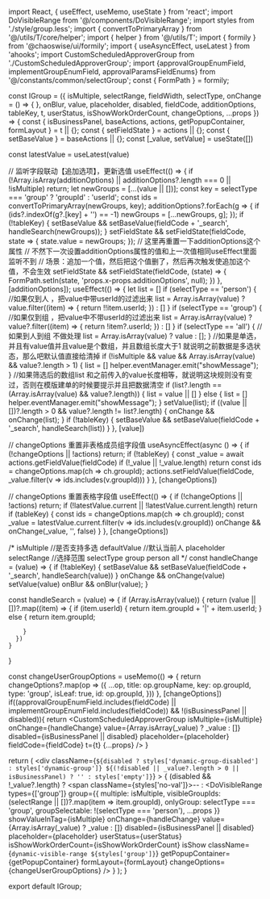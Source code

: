 import React, { useEffect, useMemo, useState } from 'react';
import DoVisibleRange from '@/components/DoVisibleRange';
import styles from './style/group.less';
import { convertToPrimaryArray } from '@/utils/T/core/helper';
import { helper } from '@/utils/T';
import { formily } from '@chaoswise/ui/formily';
import { useAsyncEffect, useLatest } from 'ahooks';
import CustomScheduledApproverGroup from './CustomScheduledApproverGroup';
import {approvalGroupEnumField, implementGroupEnumField, approvalParamsFieldEnums} from '@/constants/common/selectGroup';
const { FormPath } = formily;

const IGroup = ({
  isMultiple,
  selectRange,
  fieldWidth,
  selectType,
  onChange = () => { },
  onBlur,
  value,
  placeholder,
  disabled,
  fieldCode,
  additionOptions,
  tableKey,
  t,
  userStatus,
  isShowWorkOrderCount,
  changeOptions,
  ...props
}) => {
  const { isBusinessPanel, baseActions, actions, getPopupContainer, formLayout } = t || {};
  const { setFieldState } = actions || {};
  const { setBaseValue } = baseActions || {};
  const [_value, setValue] = useState([])

  const latestValue = useLatest(value)

  // 监听字段联动【追加选项】，更新选值
  useEffect(() => {
    if (!Array.isArray(additionOptions) || additionOptions?.length === 0 || !isMultiple) return;
    let newGroups = [...(value || [])];
    const key = selectType === 'group' ? 'groupId' : 'userId';
    const ids = convertToPrimaryArray(newGroups, key);
    additionOptions?.forEach(g => {
      if (ids?.indexOf(g?.[key] + '') == -1) newGroups = [...newGroups, g];
    });
    if (!tableKey) {
      setBaseValue && setBaseValue(fieldCode + '_search', handleSearch(newGroups));
    }
    setFieldState && setFieldState(fieldCode, state => {
      state.value = newGroups;
    });
    // 这里再重置一下additionOptions这个属性
    // 不然下一次设置additionOptions属性的值和上一次值相同useEffect里面监听不到
    // 场景：追加一个值，然后把这个值删了，然后再次触发使追加这个值，不会生效
    setFieldState && setFieldState(fieldCode, (state) => {
      FormPath.setIn(state, 'props.x-props.additionOptions', null);
    })
  }, [additionOptions]);
  useEffect(() => {
    let list = []
    if (selectType == 'person') {
      //如果仅到人 ，把value中带userId的过滤出来
      list = Array.isArray(value) ? value.filter((item) => {
        return !!item.userId;
      }) : []
    }
    if (selectType == 'group') {
      //如果仅到组 ，把value中不带userId的过滤出来
      list = Array.isArray(value) ? value?.filter((item) => {
        return !item?.userId;
      }) : []
    }
    if (selectType == 'all') {
      //如果到人到组 不做处理
      list = Array.isArray(value) ? value : [];
    }
    //如果是单选，并且有value值并且value是个数组，并且数组长度大于1 就说明之前数据是多选状态，那么吧默认值直接给清掉
    if (!isMultiple && value && Array.isArray(value) && value?.length > 1) {
      list = []
      helper.eventManager.emit("showMessage");
    }
    //如果筛选后的数组list 和之前传入的value长度相等，就说明这块规则没有变过，否则在模版建单的时候要提示并且把数据清空
    if (list?.length == (Array.isArray(value) && value?.length)) {
      list = value || []
    } else {
      list = []
      helper.eventManager.emit("showMessage");
    }
    setValue(list);
    if ((value || [])?.length > 0 && value?.length != list?.length) {
      onChange && onChange(list);
    }
    if (!tableKey) {
      setBaseValue && setBaseValue(fieldCode + '_search', handleSearch(list))
    }
  }, [value])

  // changeOptions 重置非表格成员组字段值
  useAsyncEffect(async () => {
    if (!changeOptions || !actions) return;
    if (!tableKey) {
      const _value = await actions.getFieldValue(fieldCode)
      if (!_value || !_value.length) return
      const ids = changeOptions.map(ch => ch.groupId);
      actions.setFieldValue(fieldCode, _value.filter(v => ids.includes(v.groupId)))
    }
  }, [changeOptions])

  // changeOptions 重置表格字段值
  useEffect(() => {
    if (!changeOptions || !actions) return;
    if (!latestValue.current || !latestValue.current.length) return
    if (tableKey) {
      const ids = changeOptions.map(ch => ch.groupId);
      const _value = latestValue.current.filter(v => ids.includes(v.groupId))
      onChange && onChange(_value, '', false)
    }
  }, [changeOptions])

  /*
    isMultiple  //是否支持多选
    defaultValue //默认当前人
    placeholder
    selectRange  //选择范围
    selectType  group person all
  */
  const handleChange = (value) => {
    if (!tableKey) {
      setBaseValue && setBaseValue(fieldCode + '_search', handleSearch(value))
    }
    onChange && onChange(value)
    setValue(value)
    onBlur && onBlur(value);
  }

  const handleSearch = (value) => {
    if (Array.isArray(value)) {
      return (value || [])?.map((item) => {
        if (item.userId) {
          return item.groupId + '|' + item.userId;
        } else {
          return item.groupId;

        }
      })
    }
  }

  const changeUserGroupOptions = useMemo(() => {
    return changeOptions?.map(op => ({
      ...op,
      title: op.groupName,
      key: op.groupId,
      type: 'group',
      isLeaf: true,
      id: op.groupId,
    }))
  }, [changeOptions])
  if((approvalGroupEnumField.includes(fieldCode) || implementGroupEnumField.includes(fieldCode)) && !(isBusinessPanel || disabled)){
    return <CustomScheduledApproverGroup
    isMultiple={isMultiple}
    onChange={handleChange}
    value={Array.isArray(_value) ? _value : []}
    disabled={isBusinessPanel || disabled}
    placeholder={placeholder}
    fieldCode={fieldCode}
    t={t}
    {...props}
    />
  }

  return (
    <div className={`${disabled ? styles['dynamic-group-disabled'] : styles['dynamic-group']} ${(!disabled || _value?.length > 0 || isBusinessPanel) ? '' : styles['empty']}`} >
      {
        (disabled && !_value?.length) ? <span className={styles['no-val']}>--</span>
          : <DoVisibleRange
            types={['group']}
            group={{
              multiple: isMultiple,
              visibleGroupIds: (selectRange || [])?.map(item => item.groupId),
              onlyGroup: selectType === 'group',
              groupSelectable: !(selectType === 'person'),
              ...props
            }}
            showValueInTag={isMultiple}
            onChange={handleChange}
            value={Array.isArray(_value) ? _value : []}
            disabled={isBusinessPanel || disabled}
            placeholder={placeholder}
            userStatus={userStatus}
            isShowWorkOrderCount={isShowWorkOrderCount}
            isShow
            className={`dynamic-visible-range ${styles['group']}`}
            getPopupContainer={getPopupContainer}
            formLayout={formLayout}
            changeOptions={changeUserGroupOptions}
          />
      }
    </div>
  );
}

export default IGroup;

